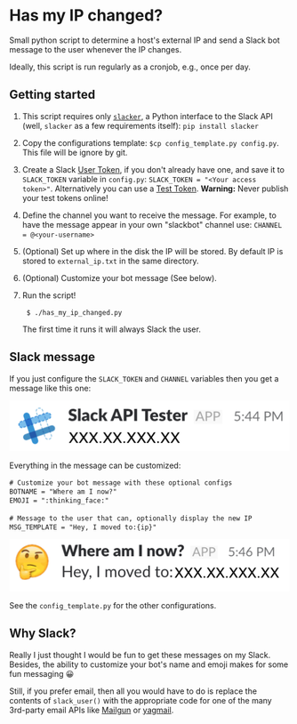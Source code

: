 # Has my IP changed?

Small python script to determine a host's external IP and send a Slack bot message to the user whenever the IP changes.

Ideally, this script is run regularly as a cronjob, e.g., once per day.


## Getting started

1. This script requires only [`slacker`](https://github.com/os/slacker), a Python interface to the Slack API (well, `slacker` as a few requirements itself): `pip install slacker`

1. Copy the configurations template: `$cp config_template.py config.py`.
    This file will be ignore by git.

1. Create a Slack [User Token](https://api.slack.com/docs/token-types), if you don't already have one, and save it to `SLACK_TOKEN` variable in `config.py`: `SLACK_TOKEN = "<Your access token>"`.
    Alternatively you can use a [Test Token](https://api.slack.com/custom-integrations/legacy-tokens). **Warning:** Never publish your test tokens online!

1. Define the channel you want to receive the message. For example, to have the message appear in your own "slackbot" channel use: `CHANNEL = @<your-username>`

1. (Optional) Set up where in the disk the IP will be stored. By default IP is stored to `external_ip.txt` in the same directory.

1. (Optional) Customize your bot message (See below).

1. Run the script!

        $ ./has_my_ip_changed.py

    The first time it runs it will always Slack the user.


## Slack message

If you just configure the `SLACK_TOKEN` and `CHANNEL` variables then you get a message like this one:

![default](default_msg.png)

Everything in the message can be customized:

    # Customize your bot message with these optional configs
    BOTNAME = "Where am I now?"
    EMOJI = ":thinking_face:"

    # Message to the user that can, optionally display the new IP
    MSG_TEMPLATE = "Hey, I moved to:{ip}"

![custom](custom_msg.png)

See the `config_template.py` for the other configurations.


## Why Slack?

Really I just thought I would be fun to get these messages on my Slack. Besides, the ability to customize your bot's name and emoji makes for some fun messaging :grinning:

Still, if you prefer email, then all you would have to do is replace the contents of `slack_user()` with the appropriate code for one of the many 3rd-party email APIs like [Mailgun](https://www.mailgun.com/) or [yagmail](https://github.com/kootenpv/yagmail).
